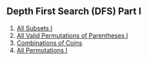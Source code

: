 ## Depth First Search (DFS) Part I
1.  [All Subsets I](Medium/AllSubsetsI)
2.  [All Valid Permutations of Parentheses I](Medium/AllValidPermutationsOfParenthesesI)
3.  [Combinations of Coins](Medium/CombinationsOfCoins)
4.  [All Permutations I](Medium/AllPermutationsI)